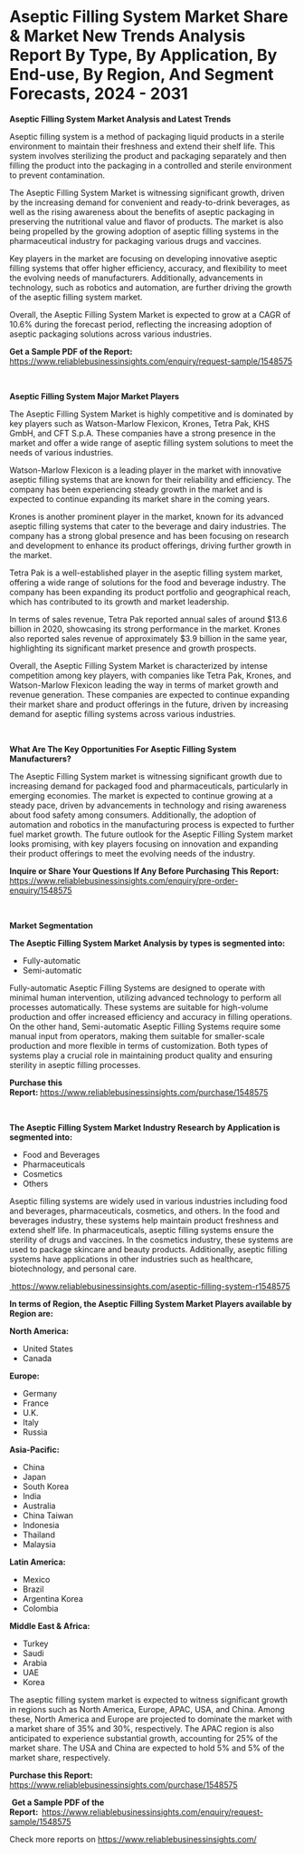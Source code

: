 <p><h1>Aseptic Filling System Market Share & Market New Trends Analysis Report By Type, By Application, By End-use, By Region, And Segment Forecasts, 2024 - 2031</h1></p><p><strong>Aseptic Filling System Market Analysis and Latest Trends</strong></p>
<p><p>Aseptic filling system is a method of packaging liquid products in a sterile environment to maintain their freshness and extend their shelf life. This system involves sterilizing the product and packaging separately and then filling the product into the packaging in a controlled and sterile environment to prevent contamination.</p><p>The Aseptic Filling System Market is witnessing significant growth, driven by the increasing demand for convenient and ready-to-drink beverages, as well as the rising awareness about the benefits of aseptic packaging in preserving the nutritional value and flavor of products. The market is also being propelled by the growing adoption of aseptic filling systems in the pharmaceutical industry for packaging various drugs and vaccines.</p><p>Key players in the market are focusing on developing innovative aseptic filling systems that offer higher efficiency, accuracy, and flexibility to meet the evolving needs of manufacturers. Additionally, advancements in technology, such as robotics and automation, are further driving the growth of the aseptic filling system market.</p><p>Overall, the Aseptic Filling System Market is expected to grow at a CAGR of 10.6% during the forecast period, reflecting the increasing adoption of aseptic packaging solutions across various industries.</p></p>
<p><strong>Get a Sample PDF of the Report:&nbsp;</strong> <a href="https://www.reliablebusinessinsights.com/enquiry/request-sample/1548575">https://www.reliablebusinessinsights.com/enquiry/request-sample/1548575</a></p>
<p>&nbsp;</p>
<p><strong>Aseptic Filling System Major Market Players</strong></p>
<p><p>The Aseptic Filling System Market is highly competitive and is dominated by key players such as Watson-Marlow Flexicon, Krones, Tetra Pak, KHS GmbH, and CFT S.p.A. These companies have a strong presence in the market and offer a wide range of aseptic filling system solutions to meet the needs of various industries.</p><p>Watson-Marlow Flexicon is a leading player in the market with innovative aseptic filling systems that are known for their reliability and efficiency. The company has been experiencing steady growth in the market and is expected to continue expanding its market share in the coming years.</p><p>Krones is another prominent player in the market, known for its advanced aseptic filling systems that cater to the beverage and dairy industries. The company has a strong global presence and has been focusing on research and development to enhance its product offerings, driving further growth in the market.</p><p>Tetra Pak is a well-established player in the aseptic filling system market, offering a wide range of solutions for the food and beverage industry. The company has been expanding its product portfolio and geographical reach, which has contributed to its growth and market leadership.</p><p>In terms of sales revenue, Tetra Pak reported annual sales of around $13.6 billion in 2020, showcasing its strong performance in the market. Krones also reported sales revenue of approximately $3.9 billion in the same year, highlighting its significant market presence and growth prospects.</p><p>Overall, the Aseptic Filling System Market is characterized by intense competition among key players, with companies like Tetra Pak, Krones, and Watson-Marlow Flexicon leading the way in terms of market growth and revenue generation. These companies are expected to continue expanding their market share and product offerings in the future, driven by increasing demand for aseptic filling systems across various industries.</p></p>
<p>&nbsp;</p>
<p><strong>What Are The Key Opportunities For Aseptic Filling System Manufacturers?</strong></p>
<p><p>The Aseptic Filling System market is witnessing significant growth due to increasing demand for packaged food and pharmaceuticals, particularly in emerging economies. The market is expected to continue growing at a steady pace, driven by advancements in technology and rising awareness about food safety among consumers. Additionally, the adoption of automation and robotics in the manufacturing process is expected to further fuel market growth. The future outlook for the Aseptic Filling System market looks promising, with key players focusing on innovation and expanding their product offerings to meet the evolving needs of the industry.</p></p>
<p><strong>Inquire or Share Your Questions If Any Before Purchasing This Report:</strong> <a href="https://www.reliablebusinessinsights.com/enquiry/pre-order-enquiry/1548575">https://www.reliablebusinessinsights.com/enquiry/pre-order-enquiry/1548575</a></p>
<p>&nbsp;</p>
<p><strong>Market Segmentation</strong></p>
<p><strong>The Aseptic Filling System Market Analysis by types is segmented into:</strong></p>
<p><ul><li>Fully-automatic</li><li>Semi-automatic</li></ul></p>
<p><p>Fully-automatic Aseptic Filling Systems are designed to operate with minimal human intervention, utilizing advanced technology to perform all processes automatically. These systems are suitable for high-volume production and offer increased efficiency and accuracy in filling operations. On the other hand, Semi-automatic Aseptic Filling Systems require some manual input from operators, making them suitable for smaller-scale production and more flexible in terms of customization. Both types of systems play a crucial role in maintaining product quality and ensuring sterility in aseptic filling processes.</p></p>
<p><strong>Purchase this Report:&nbsp;</strong><a href="https://www.reliablebusinessinsights.com/purchase/1548575">https://www.reliablebusinessinsights.com/purchase/1548575</a></p>
<p>&nbsp;</p>
<p><strong>The Aseptic Filling System Market Industry Research by Application is segmented into:</strong></p>
<p><ul><li>Food and Beverages</li><li>Pharmaceuticals</li><li>Cosmetics</li><li>Others</li></ul></p>
<p><p>Aseptic filling systems are widely used in various industries including food and beverages, pharmaceuticals, cosmetics, and others. In the food and beverages industry, these systems help maintain product freshness and extend shelf life. In pharmaceuticals, aseptic filling systems ensure the sterility of drugs and vaccines. In the cosmetics industry, these systems are used to package skincare and beauty products. Additionally, aseptic filling systems have applications in other industries such as healthcare, biotechnology, and personal care.</p></p>
<p><a href="https://www.reliablebusinessinsights.com/aseptic-filling-system-r1548575">&nbsp;https://www.reliablebusinessinsights.com/aseptic-filling-system-r1548575</a></p>
<p><strong>In terms of Region, the Aseptic Filling System Market Players available by Region are:</strong></p>
<p>
    <p> <strong> North America: </strong>
        <ul>
            <li>United States</li>
            <li>Canada</li>
        </ul>
        </p> 
    <p> <strong> Europe: </strong>
        <ul>
            <li>Germany</li>
            <li>France</li>
            <li>U.K.</li>
            <li>Italy</li>
            <li>Russia</li>
        </ul>
        </p> 
    <p> <strong> Asia-Pacific: </strong>
        <ul>
            <li>China</li>
            <li>Japan</li>
            <li>South Korea</li>
            <li>India</li>
            <li>Australia</li>
            <li>China Taiwan</li>
            <li>Indonesia</li>
            <li>Thailand</li>
            <li>Malaysia</li>
        </ul>
        </p> 
    <p> <strong> Latin America: </strong>
        <ul>
            <li>Mexico</li>
            <li>Brazil</li>
            <li>Argentina Korea</li>
            <li>Colombia</li>
        </ul>
        </p> 
    <p> <strong> Middle East & Africa: </strong>
        <ul>
            <li>Turkey</li>
            <li>Saudi</li>
            <li>Arabia</li>
            <li>UAE</li>
            <li>Korea</li>
        </ul>
    </p>
    </p>
<p><p>The aseptic filling system market is expected to witness significant growth in regions such as North America, Europe, APAC, USA, and China. Among these, North America and Europe are projected to dominate the market with a market share of 35% and 30%, respectively. The APAC region is also anticipated to experience substantial growth, accounting for 25% of the market share. The USA and China are expected to hold 5% and 5% of the market share, respectively.</p></p>
<p><strong>Purchase this Report: </strong><a href="https://www.reliablebusinessinsights.com/purchase/1548575">https://www.reliablebusinessinsights.com/purchase/1548575</a></p>
<p>&nbsp;<strong>Get a Sample PDF of the Report:&nbsp;&nbsp;</strong><a href="https://www.reliablebusinessinsights.com/enquiry/request-sample/1548575">https://www.reliablebusinessinsights.com/enquiry/request-sample/1548575</a></p>
<p><strong></strong></p>
<p>Check more reports on <a href="https://www.reliablebusinessinsights.com/">https://www.reliablebusinessinsights.com/</a></p>